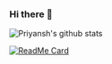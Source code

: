 ### Hi there 👋

<!--
**prik-k/prik-k** is a ✨ _special_ ✨ repository because its `README.md` (this file) appears on your GitHub profile.

Here are some ideas to get you started:

- 🔭 I’m currently working on ...
- 🌱 I’m currently learning ...
- 👯 I’m looking to collaborate on ...
- 🤔 I’m looking for help with ...
- 💬 Ask me about ...
- 📫 How to reach me: ...
- 😄 Pronouns: ...
- ⚡ Fun fact: ...
-->



![Priyansh's github stats](https://github-readme-stats.vercel.app/api?username=prik-k&show_icons=true&theme=radical)

[![ReadMe Card](https://github-readme-stats.vercel.app/api/pin/?username=prik-k&repo=prik-k.github.io)](https://github.com/prik-k/prik-k.github.io)
